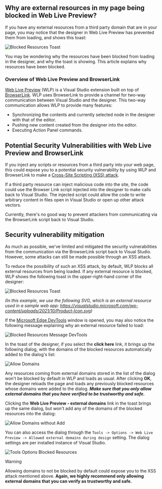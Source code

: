 ## Why are external resources in my page being blocked in Web Live Preview?

If you have any external resources from a third party domain that are in your page, you may notice that the designer in Web Live Preview has prevented them from loading, and shows this toast:

![Blocked Resources Toast](https://user-images.githubusercontent.com/8541576/220452947-52dc80dc-19c5-40e9-9f10-12007d209491.png)

You may be wondering why the resources have been blocked from loading in the designer, and why the toast is showing. This article explains why resources have been blocked.

### Overview of Web Live Preview and BrowserLink

[Web Live Preview](https://devblogs.microsoft.com/dotnet/introducing-web-live-preview/) (WLP) is a Visual Studio extension built on top of [BrowserLink](/aspnet/core/client-side/using-browserlink). WLP uses BrowserLink to provide a channel for two-way communication between Visual Studio and the designer. This two-way communication allows WLP to provide many features:

* Synchronizing the contents and currently selected node in the designer with that of the editor.
* Pushing new content created from the designer into the editor.
* Executing Action Panel commands.

## Potential Security Vulnerabilities with Web Live Preview and BrowserLink

If you inject any scripts or resources from a third party into your web page, this could expose you to a potential security vulnerability by using WLP and BrowserLink to make a [Cross-Site Scripting (XSS) attack](/aspnet/web-forms/videos/how-do-i/how-do-i-understand-and-defend-against-script-injection-attacks-in-aspnet).

If a third party resource can inject malicious code into the site, the code could use the Browser Link script injected into the designer to make calls back to Visual Studio. The injected script could allow the code to write arbitrary content in files open in Visual Studio or open up other attack vectors.

Currently, there's no good way to prevent attackers from communicating via the BrowserLink script back to Visual Studio.

## Security vulnerability mitigation

As much as possible, we've limited and mitigated the security vulnerabilities from the communication via the BrowserLink script back to Visual Studio. However, some attacks can still be made possible through an XSS attack.

To reduce the possibility of such an XSS attack, by default, WLP blocks all external resources from being loaded. If any external resource is blocked, WLP shows the following toast in the upper-right-hand corner of the designer:

![Blocked Resources Toast](https://user-images.githubusercontent.com/8541576/220452947-52dc80dc-19c5-40e9-9f10-12007d209491.png)

*(In this example, we use the following SVG, which is an external resource used in a sample web app: https://visualstudio.microsoft.com/wp-content/uploads/2021/10/Product-Icon.svg)*

If the [Microsoft Edge DevTools](/microsoft-edge/devtools-guide-chromium/overview) window is opened, you may also notice the following message explaining why an external resource failed to load:

![Blocked Resources Message DevTools](https://user-images.githubusercontent.com/8541576/220453093-773a6592-375c-43f3-8580-bae1207c04b4.png)

In the toast of the designer, if you select the **click here** link, it brings up the following dialog, with the domains of the blocked resources automatically added to the dialog's list:

![Allow Domains](https://user-images.githubusercontent.com/8541576/220453127-86114eb1-b3c6-465d-87c6-7bc6a31ea686.png)

Any resources coming from external domains stored in the list of the dialog won't be blocked by default in WLP and loads as usual. After clicking **OK**, the designer reloads the page and loads any previously blocked resources whose domains were added to the dialog. ***Make sure that you only allow external domains that you have verified to be trustworthy and safe.***

Clicking the **Web Live Preview - external domains** link in the toast brings up the same dialog, but won't add any of the domains of the blocked resources into the dialog:

![Allow Domains without Add](https://user-images.githubusercontent.com/8541576/220453161-81d77e15-5e70-415f-bced-62421159b151.png)

You can also access the dialog through the `Tools -> Options -> Web Live Preview -> Allowed external domains during design`  setting. The dialog settings are per installed instance of Visual Studio.

![Tools Options Blocked Resources](https://user-images.githubusercontent.com/8541576/220453205-012d1d8a-0883-465f-9c25-6d4b4e2f00dd.png)

> [!WARNING]
>
>Allowing domains to not be blocked by default could expose you to the XSS attack mentioned above. **Again, we highly recommend only allowing external domains that you can verify as trustworthy and safe.**
